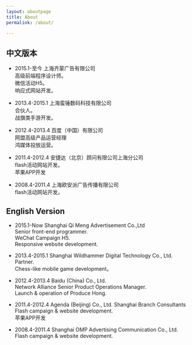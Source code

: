 ```yaml
---
layout: aboutpage
title: About
permalink: /about/

---
```


## 中文版本 ##

* 2015.1-至今    上海齐蒙广告有限公司    
高级前端程序设计师。   
微信活动H5。  
响应式网站开发。  

* 2013.4-2015.1    上海蛮锤数码科技有限公司   
合伙人。  
战旗类手游开发。  

* 2012.4-2013.4    百度（中国）有限公司   
网盟高级产品运营经理  
鸿媒体投放运营。

* 2011.4-2012.4    安捷达（北京）顾问有限公司上海分公司   
flash活动网站开发。   
苹果APP开发

* 2008.4-2011.4    上海欧安派广告传播有限公司  
flash活动网站开发。  

## English Version ##

* 2015.1-Now    Shanghai Qi Meng Advertisement Co.,Ltd    
Senior front-end programmer.   
WeChat Campaign H5.  
Responsive website development.  

* 2013.4-2015.1    Shanghai Wildhammer Digital Technology Co., Ltd.  
Partner.  
Chess-like mobile game development。  

* 2012.4-2013.4    Baidu (China) Co., Ltd.    
Network Alliance Senior Product Operations Manager.  
Launch & operation of Produce Hong.

* 2011.4-2012.4   Agenda (Beijing) Co., Ltd. Shanghai Branch Consultants   
Flash campaign & website development.   
苹果APP开发

* 2008.4-2011.4    Shanghai OMP Advertising Communication Co., Ltd.  
Flash campaign & website development.   
